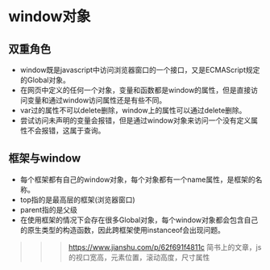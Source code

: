 # window对象

## 双重角色

* window既是javascript中访问浏览器窗口的一个接口，又是ECMAScript规定的Global对象。
* 在网页中定义的任何一个对象，变量和函数都是window的属性，但是直接访问变量和通过window访问属性还是有些不同。
* var过的属性不可以delete删除，window上的属性可以通过delete删除。
* 尝试访问未声明的变量会报错，但是通过window对象来访问一个没有定义属性不会报错，这属于查询。

## 框架与window

* 每个框架都有自己的window对象，每个对象都有一个name属性，是框架的名称。
* top指的是最高层的框架(浏览器窗口)
* parent指的是父级
* 在使用框架的情况下会存在很多Global对象，每个window对象都会包含自己的原生类型的构造函数，因此跨框架使用instanceof会出现问题。

>>> https://www.jianshu.com/p/62f691f4811c
>>> 简书上的文章，js的视口宽高，元素位置，滚动高度，尺寸属性